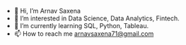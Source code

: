 - 👋 Hi, I’m Arnav Saxena
- 👀 I’m interested in Data Science, Data Analytics, Fintech.
- 🌱 I’m currently learning SQL, Python, Tableau.
- 📫 How to reach me arnavsaxena71@gmail.com

<!---
SaxenaArnav/SaxenaArnav is a ✨ special ✨ repository because its `README.md` (this file) appears on your GitHub profile.
You can click the Preview link to take a look at your changes.
--->
